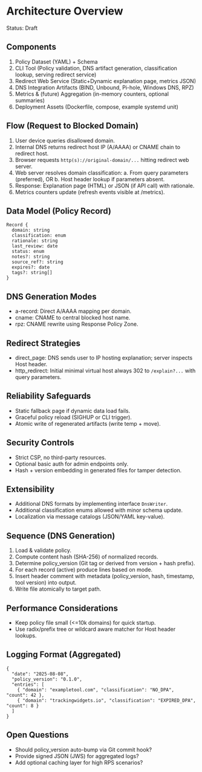 # Architecture Overview

Status: Draft

## Components
1. Policy Dataset (YAML) + Schema
2. CLI Tool (Policy validation, DNS artifact generation, classification lookup, serving redirect service)
3. Redirect Web Service (Static+Dynamic explanation page, metrics JSON)
4. DNS Integration Artifacts (BIND, Unbound, Pi-hole, Windows DNS, RPZ)
5. Metrics & (future) Aggregation (in-memory counters, optional summaries)
6. Deployment Assets (Dockerfile, compose, example systemd unit)

## Flow (Request to Blocked Domain)
1. User device queries disallowed domain.
2. Internal DNS returns redirect host IP (A/AAAA) or CNAME chain to redirect host.
3. Browser requests `http(s)://original-domain/...` hitting redirect web server.
4. Web server resolves domain classification:
   a. From query parameters (preferred), OR
   b. Host header lookup if parameters absent.
5. Response: Explanation page (HTML) or JSON (if API call) with rationale.
6. Metrics counters update (refresh events visible at /metrics).

## Data Model (Policy Record)
```
Record {
  domain: string
  classification: enum
  rationale: string
  last_review: date
  status: enum
  notes?: string
  source_ref?: string
  expires?: date
  tags?: string[]
}
```

## DNS Generation Modes
- a-record: Direct A/AAAA mapping per domain.
- cname: CNAME to central blocked host name.
- rpz: CNAME rewrite using Response Policy Zone.

## Redirect Strategies
- direct_page: DNS sends user to IP hosting explanation; server inspects Host header.
- http_redirect: Initial minimal virtual host always 302 to `/explain?...` with query parameters.

## Reliability Safeguards
- Static fallback page if dynamic data load fails.
- Graceful policy reload (SIGHUP or CLI trigger).
- Atomic write of regenerated artifacts (write temp + move).

## Security Controls
- Strict CSP, no third-party resources.
- Optional basic auth for admin endpoints only.
- Hash + version embedding in generated files for tamper detection.

## Extensibility
- Additional DNS formats by implementing interface `DnsWriter`.
- Additional classification enums allowed with minor schema update.
- Localization via message catalogs (JSON/YAML key-value).

## Sequence (DNS Generation)
1. Load & validate policy.
2. Compute content hash (SHA-256) of normalized records.
3. Determine policy_version (Git tag or derived from version + hash prefix).
4. For each record (active) produce lines based on mode.
5. Insert header comment with metadata (policy_version, hash, timestamp, tool version) into output.
6. Write file atomically to target path.

## Performance Considerations
- Keep policy file small (<=10k domains) for quick startup.
- Use radix/prefix tree or wildcard aware matcher for Host header lookups.

## Logging Format (Aggregated)
```
{
  "date": "2025-08-08",
  "policy_version": "0.1.0",
  "entries": [
    { "domain": "exampletool.com", "classification": "NO_DPA", "count": 42 },
    { "domain": "trackingwidgets.io", "classification": "EXPIRED_DPA", "count": 8 }
  ]
}
```

## Open Questions
- Should policy_version auto-bump via Git commit hook?
- Provide signed JSON (JWS) for aggregated logs?
- Add optional caching layer for high RPS scenarios?

